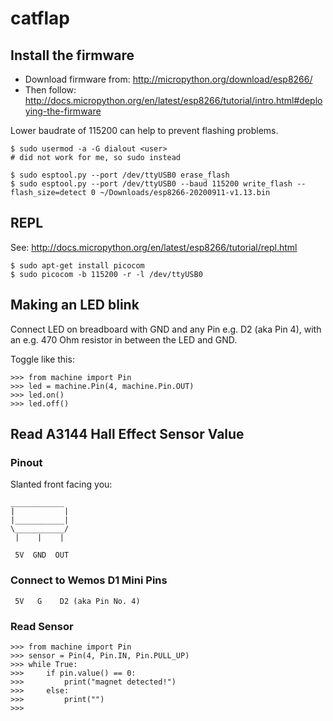 # catflap

## Install the firmware

- Download firmware from: http://micropython.org/download/esp8266/
- Then follow: http://docs.micropython.org/en/latest/esp8266/tutorial/intro.html#deploying-the-firmware

Lower baudrate of 115200 can help to prevent flashing problems.

    $ sudo usermod -a -G dialout <user>
    # did not work for me, so sudo instead

    $ sudo esptool.py --port /dev/ttyUSB0 erase_flash
    $ sudo esptool.py --port /dev/ttyUSB0 --baud 115200 write_flash --flash_size=detect 0 ~/Downloads/esp8266-20200911-v1.13.bin

## REPL 

See: http://docs.micropython.org/en/latest/esp8266/tutorial/repl.html

    $ sudo apt-get install picocom
    $ sudo picocom -b 115200 -r -l /dev/ttyUSB0


## Making an LED blink

Connect LED on breadboard with GND and any Pin e.g. D2 (aka Pin 4), with an e.g. 470 Ohm resistor in between the LED and GND.

Toggle like this:

    >>> from machine import Pin
    >>> led = machine.Pin(4, machine.Pin.OUT)
    >>> led.on()
    >>> led.off()


## Read A3144 Hall Effect Sensor Value

### Pinout 

Slanted front facing you:

```
____________
|           |
|___________|
\___________/
 |    |    |

 5V  GND  OUT
```

### Connect to Wemos D1 Mini Pins

```
 5V   G    D2 (aka Pin No. 4)
```

### Read Sensor

    >>> from machine import Pin
    >>> sensor = Pin(4, Pin.IN, Pin.PULL_UP)
    >>> while True:
    >>>     if pin.value() == 0:
    >>>         print("magnet detected!")
    >>>     else:
    >>>         print("")
    >>> 
